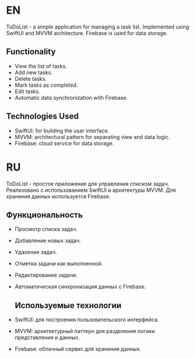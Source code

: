 # EN
ToDoList - a simple application for managing a task list. Implemented using SwiftUI and MVVM architecture. Firebase is used for data storage.
## Functionality
- View the list of tasks.
- Add new tasks.
- Delete tasks.
- Mark tasks as completed.
- Edit tasks.
- Automatic data synchronization with Firebase.

## Technologies Used
- SwiftUI: for building the user interface.
- MVVM: architectural pattern for separating view and data logic.
- Firebase: cloud service for data storage.

# RU
ToDoList - простое приложение для управления списком задач. 
Реализовано с использованием SwiftUI и архитектуры MVVM. Для хранения данных используется Firebase.

## Функциональность
- Просмотр списка задач.
- Добавление новых задач.
- Удаление задач.
- Отметка задачи как выполненной.
- Редактирование задачи.
- Автоматическая синхронизация данных с Firebase.

  ## Используемые технологии
- SwiftUI: для построения пользовательского интерфейса.
- MVVM: архитектурный паттерн для разделения логики представления и данных.
- Firebase: облачный сервис для хранения данных.
